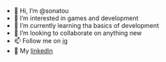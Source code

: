 - 👋 Hi, I’m @sonatou
- 👀 I’m interested in games and development
- 🌱 I’m currently learning tha basics of development
- 💞️ I’m looking to collaborate on anything new
- 📫 Follow me on [ig](https://www.instagram.com/sonatou/)
- 💼 My [linkedin](https://www.linkedin.com/in/sonato/)
<!---
sonatou/sonatou is a ✨ special ✨ repository because its `README.md` (this file) appears on your GitHub profile.
You can click the Preview link to take a look at your changes.
--->

